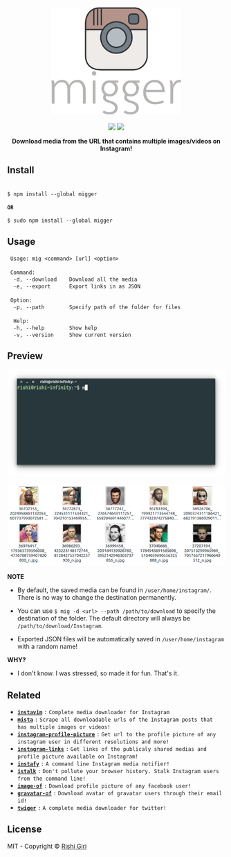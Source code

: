 <p align="center">
<br>
	<a href="https://www.npmjs.com/migger"><img src="media/text5089.png" alt="migger" width="300px"></a>
	<br>
	<br>
	<a href="https://travis-ci.org/CodeDotJS/migger"><img src="https://travis-ci.org/CodeDotJS/migger.svg?branch=master"></a>
	<img src="https://img.shields.io/badge/code_style-XO-5ed9c7.svg">
</p>


<p align="center"><b>Download media from the URL that contains multiple images/videos on Instagram!</b></p>


## Install

```

$ npm install --global migger
```
__`OR`__
```
$ sudo npm install --global migger
```

## Usage


```
 Usage: mig <command> [url] <option>

 Command:
  -d, --download    Download all the media
  -e, --export      Export links in as JSON

 Option:
  -p, --path        Specify path of the folder for files

  Help:
  -h, --help        Show help
  -v, --version     Show current version

```


## Preview

<p align="center">
<img src="https://raw.githubusercontent.com/rishigiridotcom/rishigiri.com/76830395ee90658169d90074153469bed3641950/github/migger.gif" alt="migger">

<br>
<br>

<img src="media/images.png">

</p>

__NOTE__

- By default, the saved media can be found in `/user/home/instagram/`. There is no way to change the destination permanently.

- You can use `$ mig -d <url> --path /path/to/download` to specify the destination of the folder. The default directory will always be `/path/to/download/Instagram`.

- Exported JSON files will be automatically saved in `/user/home/instagram` with a random name!

__WHY?__

- I don't know. I was stressed, so made it for fun. That's it.

## Related

- __[`instavim`](https://github.com/CodeDotJS/instavim)__ `:` `Complete media downloader for Instagram`
- __[`mista`](https://github.com/CodeDotJS/mista)__ `:` `Scrape all downloadable urls of the Instagram posts that has multiple images or videos!`
- __[`instagram-profile-picture`](https://github.com/CodeDotJS/instagram-profile-picture)__ `:` `Get url to the profile picture of any instagram user in different resolutions and more!`
- __[`instagram-links`](https://github.com/CodeDotJS/Instagram-Links)__ `:` `Get links of the publicaly shared medias and profile picture available on Instagram!`
- __[`instafy`](https://github.com/CodeDotJS/instafy)__ `:` `A command line Instagram media notifier!`
- __[`istalk`](https://github.com/CodeDotJS/istalk)__ `:` `Don't pollute your browser history. Stalk Instagram users from the command line!`
- __[`image-of`](https://github.com/CodeDotJS/image-of)__ `:` `Download profile picture of any facebook user!`
- __[`gravatar-of`](https://github.com/CodeDotJS/gravatar-of)__ `:` `Download avatar of gravatar users through their email id!`
- __[`twiger`](https://github.com/CodeDotJS/twiger)__ `:` `A complete media downloader for twitter!`

## License

MIT - Copyright &copy; [Rishi Giri](http://rishi.ml)
